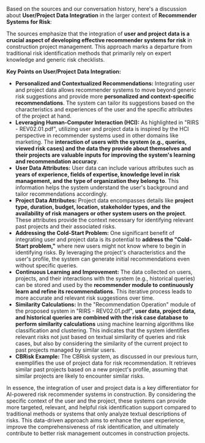 Based on the sources and our conversation history, here's a discussion about **User/Project Data Integration** in the larger context of **Recommender Systems for Risk**:

The sources emphasize that the integration of **user and project data is a crucial aspect of developing effective recommender systems for risk** in construction project management. This approach marks a departure from traditional risk identification methods that primarily rely on expert knowledge and generic risk checklists.

**Key Points on User/Project Data Integration:**

* **Personalized and Contextualized Recommendations:** Integrating user and project data allows recommender systems to move beyond generic risk suggestions and provide more **personalized and context-specific recommendations**. The system can tailor its suggestions based on the characteristics and experiences of the user and the specific attributes of the project at hand.
* **Leveraging Human-Computer Interaction (HCI):** As highlighted in "RIRS - REV02.01.pdf", utilizing user and project data is inspired by the HCI perspective in recommender systems used in other domains like marketing. The **interaction of users with the system (e.g., queries, viewed risk cases) and the data they provide about themselves and their projects are valuable inputs for improving the system's learning and recommendation accuracy**.
* **User Data Attributes:** User data can include various attributes such as **years of experience, fields of expertise, knowledge level in risk management, and the type of organization they belong to**. This information helps the system understand the user's background and tailor recommendations accordingly.
* **Project Data Attributes:** Project data encompasses details like **project type, duration, budget, location, stakeholder types, and the availability of risk managers or other system users on the project**. These attributes provide the context necessary for identifying relevant past projects and their associated risks.
* **Addressing the Cold-Start Problem:** One significant benefit of integrating user and project data is its potential to **address the "Cold-Start problem,"** where new users might not know where to begin in identifying risks. By leveraging the project's characteristics and the user's profile, the system can generate initial recommendations even without specific queries.
* **Continuous Learning and Improvement:** The data collected on users, projects, and their interactions with the system (e.g., historical queries) can be stored and used by the **recommender module to continuously learn and refine its recommendations**. This iterative process leads to more accurate and relevant risk suggestions over time.
* **Similarity Calculations:** In the "Recommendation Operation" module of the proposed system in "RIRS - REV02.01.pdf", **user data, project data, and historical queries are combined with the risk case database to perform similarity calculations** using machine learning algorithms like classification and clustering. This indicates that the system identifies relevant risks not just based on textual similarity of queries and risk cases, but also by considering the similarity of the current project to past projects managed by similar users.
* **CBRisk Example:** The CBRisk system, as discussed in our previous turn, exemplifies the use of project data for risk recommendation. It retrieves similar past projects based on a new project's profile, assuming that similar projects are likely to encounter similar risks.

In essence, the integration of user and project data is a key differentiator for AI-powered risk recommender systems in construction. By considering the specific context of the user and the project, these systems can provide more targeted, relevant, and helpful risk identification support compared to traditional methods or systems that only analyze textual descriptions of risks. This data-driven approach aims to enhance the user experience, improve the comprehensiveness of risk identification, and ultimately contribute to better risk management outcomes in construction projects.
